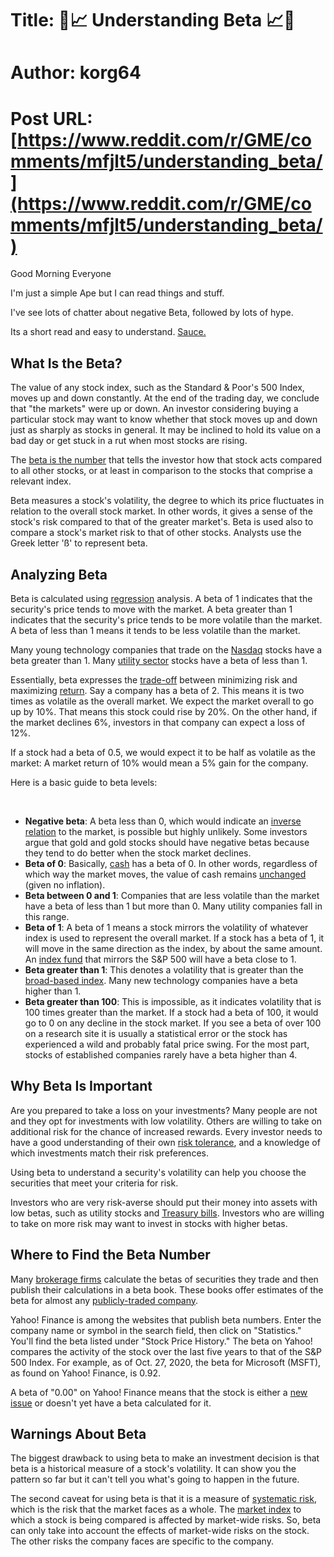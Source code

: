 # Title: 🚀📈 Understanding Beta 📈🚀
# Author: korg64
# Post URL: [https://www.reddit.com/r/GME/comments/mfjlt5/understanding_beta/](https://www.reddit.com/r/GME/comments/mfjlt5/understanding_beta/)


 Good Morning Everyone

I'm just a simple Ape but I can read things and stuff.

I've see lots of chatter about negative Beta, followed by lots of hype.

Its a short read and easy to understand. [Sauce.](https://www.investopedia.com/investing/beta-gauging-price-fluctuations/)

## What Is the Beta?  

The value of any stock index, such as the Standard & Poor's 500  Index, moves up and down constantly. At the end of the trading day, we  conclude that "the markets" were up or down. An investor considering  buying a particular stock may want to know whether that stock moves up  and down just as sharply as stocks in general. It may be inclined to  hold its value on a bad day or get stuck in a rut when most stocks are  rising. 



The [beta is the number](https://www.investopedia.com/ask/answers/070615/what-formula-calculating-beta.asp)  that tells the investor how that stock acts compared to all other  stocks, or at least in comparison to the stocks that comprise a relevant  index. 



Beta measures a stock's volatility, the degree to which its price  fluctuates in relation to the overall stock market. In other words, it  gives a sense of the stock's risk compared to that of the greater  market's. Beta is used also to compare a stock's market risk to that of  other stocks. Analysts use the Greek letter 'ß' to represent beta. 

## Analyzing Beta  

Beta is calculated using [regression](https://www.investopedia.com/terms/r/regression.asp)  analysis. A beta of 1 indicates that the security's price tends to move  with the market. A beta greater than 1 indicates that the security's  price tends to be more volatile than the market. A beta of less than 1  means it tends to be less volatile than the market. 



Many young technology companies that trade on the [Nasdaq](https://www.investopedia.com/terms/n/nasdaq-nm.asp) stocks have a beta greater than 1. Many [utility sector](https://www.investopedia.com/terms/u/utilities_sector.asp) stocks have a beta of less than 1. 



Essentially, beta expresses the [trade-off](https://www.investopedia.com/terms/r/riskreturntradeoff.asp) between minimizing risk and maximizing [return](https://www.investopedia.com/terms/r/return.asp).  Say a company has a beta of 2. This means it is two times as volatile  as the overall market. We expect the market overall to go up by 10%.  That means this stock could rise by 20%. On the other hand, if the  market declines 6%, investors in that company can expect a loss of 12%. 

If a stock had a beta of 0.5, we would expect it to be half as volatile  as the market: A market return of 10% would mean a 5% gain for the  company. 

Here is a basic guide to beta levels: 

&#x200B;

* **Negative beta**: A beta less than 0, which would indicate an [inverse relation](https://www.investopedia.com/terms/i/inverse-correlation.asp)  to the market, is possible but highly unlikely. Some investors argue  that gold and gold stocks should have negative betas because they tend  to do better when the stock market declines.
* **Beta of 0**: Basically, [cash](https://www.investopedia.com/terms/c/cash.asp) has a beta of 0. In other words, regardless of which way the market moves, the value of cash remains [unchanged](https://www.investopedia.com/terms/u/unchanged.asp) (given no inflation).
* **Beta between 0 and 1**: Companies that are less  volatile than the market have a beta of less than 1 but more than 0.  Many utility companies fall in this range.
* **Beta of 1**: A beta of 1 means a stock mirrors the  volatility of whatever index is used to represent the overall market. If  a stock has a beta of 1, it will move in the same direction as the  index, by about the same amount. An [index fund](https://www.investopedia.com/terms/i/indexfund.asp) that mirrors the S&P 500 will have a beta close to 1.
* **Beta greater than 1**: This denotes a volatility that is greater than the [broad-based index](https://www.investopedia.com/terms/b/broad-basedindex.asp). Many new technology companies have a beta higher than 1.
* **Beta greater than 100**: This is impossible, as it  indicates volatility that is 100 times greater than the market. If a  stock had a beta of 100, it would go to 0 on any decline in the stock  market. If you see a beta of over 100 on a research site it is usually a  statistical error or the stock has experienced a wild and probably  fatal price swing. For the most part, stocks of established companies  rarely have a beta higher than 4.

## Why Beta Is Important  

Are you prepared to take a loss on your investments? Many people are not  and they opt for investments with low volatility. Others are willing to  take on additional risk for the chance of increased rewards. Every  investor needs to have a good understanding of their own [risk tolerance](https://www.investopedia.com/terms/r/risktolerance.asp), and a knowledge of which investments match their risk preferences. 

  

Using beta to understand a security's volatility can help you choose the securities that meet your criteria for risk.

Investors who are very risk-averse should put their money into assets with low betas, such as utility stocks and [Treasury bills](https://www.investopedia.com/terms/t/treasurybill.asp). Investors who are willing to take on more risk may want to invest in stocks with higher betas. 

## Where to Find the Beta Number  

Many [brokerage firms](https://www.investopedia.com/terms/b/brokerage-company.asp)  calculate the betas of securities they trade and then publish their  calculations in a beta book. These books offer estimates of the beta for  almost any [publicly-traded company](https://www.investopedia.com/terms/p/publiccompany.asp). 

Yahoo! Finance is among the websites that publish beta numbers. Enter  the company name or symbol in the search field, then click on  "Statistics." You'll find the beta listed under "Stock Price History."  The beta on Yahoo! compares the activity of the stock over the last five  years to that of the S&P 500 Index. For example, as of Oct. 27,  2020, the beta for Microsoft (MSFT), as found on Yahoo! Finance, is  0.92. 

  

A beta of "0.00" on Yahoo! Finance means that the stock is either a [new issue](https://www.investopedia.com/terms/n/newissue.asp) or doesn't yet have a beta calculated for it.

## Warnings About Beta  

The biggest drawback to using beta to make an investment decision is  that beta is a historical measure of a stock's volatility. It can show  you the pattern so far but it can't tell you what's going to happen in  the future. 

The second caveat for using beta is that it is a measure of [systematic risk](https://www.investopedia.com/terms/s/systematicrisk.asp), which is the risk that the market faces as a whole. The [market index](https://www.investopedia.com/terms/m/marketindex.asp)  to which a stock is being compared is affected by market-wide risks.  So, beta can only take into account the effects of market-wide risks on  the stock. The other risks the company faces are specific to the  company.